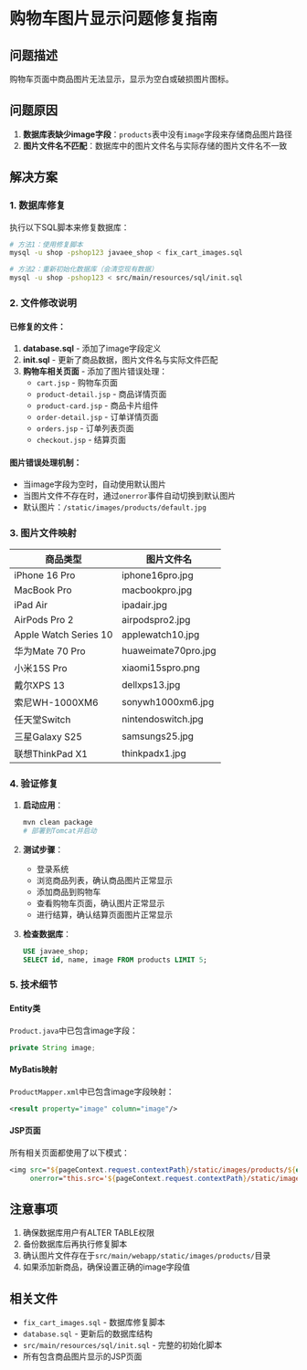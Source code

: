 # 购物车图片显示问题修复指南

## 问题描述
购物车页面中商品图片无法显示，显示为空白或破损图片图标。

## 问题原因
1. **数据库表缺少image字段**：`products`表中没有`image`字段来存储商品图片路径
2. **图片文件名不匹配**：数据库中的图片文件名与实际存储的图片文件名不一致

## 解决方案

### 1. 数据库修复
执行以下SQL脚本来修复数据库：

```bash
# 方法1：使用修复脚本
mysql -u shop -pshop123 javaee_shop < fix_cart_images.sql

# 方法2：重新初始化数据库（会清空现有数据）
mysql -u shop -pshop123 < src/main/resources/sql/init.sql
```

### 2. 文件修改说明

#### 已修复的文件：
1. **database.sql** - 添加了image字段定义
2. **init.sql** - 更新了商品数据，图片文件名与实际文件匹配
3. **购物车相关页面** - 添加了图片错误处理：
   - `cart.jsp` - 购物车页面
   - `product-detail.jsp` - 商品详情页面
   - `product-card.jsp` - 商品卡片组件
   - `order-detail.jsp` - 订单详情页面
   - `orders.jsp` - 订单列表页面
   - `checkout.jsp` - 结算页面

#### 图片错误处理机制：
- 当image字段为空时，自动使用默认图片
- 当图片文件不存在时，通过`onerror`事件自动切换到默认图片
- 默认图片：`/static/images/products/default.jpg`

### 3. 图片文件映射

| 商品类型 | 图片文件名 |
|---------|-----------|
| iPhone 16 Pro | iphone16pro.jpg |
| MacBook Pro | macbookpro.jpg |
| iPad Air | ipadair.jpg |
| AirPods Pro 2 | airpodspro2.jpg |
| Apple Watch Series 10 | applewatch10.jpg |
| 华为Mate 70 Pro | huaweimate70pro.jpg |
| 小米15S Pro | xiaomi15spro.png |
| 戴尔XPS 13 | dellxps13.jpg |
| 索尼WH-1000XM6 | sonywh1000xm6.jpg |
| 任天堂Switch | nintendoswitch.jpg |
| 三星Galaxy S25 | samsungs25.jpg |
| 联想ThinkPad X1 | thinkpadx1.jpg |

### 4. 验证修复

1. **启动应用**：
   ```bash
   mvn clean package
   # 部署到Tomcat并启动
   ```

2. **测试步骤**：
   - 登录系统
   - 浏览商品列表，确认商品图片正常显示
   - 添加商品到购物车
   - 查看购物车页面，确认图片正常显示
   - 进行结算，确认结算页面图片正常显示

3. **检查数据库**：
   ```sql
   USE javaee_shop;
   SELECT id, name, image FROM products LIMIT 5;
   ```

### 5. 技术细节

#### Entity类
`Product.java`中已包含image字段：
```java
private String image;
```

#### MyBatis映射
`ProductMapper.xml`中已包含image字段映射：
```xml
<result property="image" column="image"/>
```

#### JSP页面
所有相关页面都使用了以下模式：
```jsp
<img src="${pageContext.request.contextPath}/static/images/products/${empty item.product.image ? 'default.jpg' : item.product.image}"
     onerror="this.src='${pageContext.request.contextPath}/static/images/products/default.jpg'">
```

## 注意事项
1. 确保数据库用户有ALTER TABLE权限
2. 备份数据库后再执行修复脚本
3. 确认图片文件存在于`src/main/webapp/static/images/products/`目录
4. 如果添加新商品，确保设置正确的image字段值

## 相关文件
- `fix_cart_images.sql` - 数据库修复脚本
- `database.sql` - 更新后的数据库结构
- `src/main/resources/sql/init.sql` - 完整的初始化脚本
- 所有包含商品图片显示的JSP页面